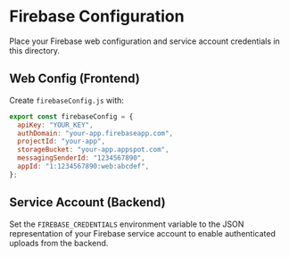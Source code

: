 # Firebase Configuration

Place your Firebase web configuration and service account credentials in this directory.

## Web Config (Frontend)

Create `firebaseConfig.js` with:

```js
export const firebaseConfig = {
  apiKey: "YOUR_KEY",
  authDomain: "your-app.firebaseapp.com",
  projectId: "your-app",
  storageBucket: "your-app.appspot.com",
  messagingSenderId: "1234567890",
  appId: "1:1234567890:web:abcdef",
};
```

## Service Account (Backend)

Set the `FIREBASE_CREDENTIALS` environment variable to the JSON representation of your Firebase service account to enable authenticated uploads from the backend.
